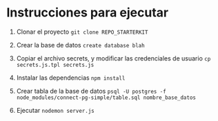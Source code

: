 # Instrucciones para ejecutar

1. Clonar el proyecto
   `git clone REPO_STARTERKIT`

2. Crear la base de datos
   `create database blah`

3. Copiar el archivo secrets, y modificar las credenciales de usuario
   `cp secrets.js.tpl secrets.js`
   
4. Instalar las dependencias
   `npm install`

5. Crear tabla de la base de datos
   `psql -U postgres -f node_modules/connect-pg-simple/table.sql nombre_base_datos`

6. Ejecutar
   `nodemon server.js`